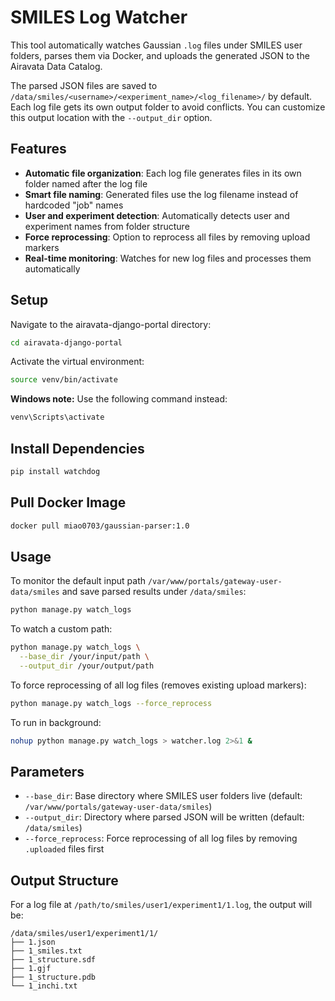 # SMILES Log Watcher

This tool automatically watches Gaussian `.log` files under SMILES user folders, parses them via Docker, and uploads the generated JSON to the Airavata Data Catalog.

The parsed JSON files are saved to `/data/smiles/<username>/<experiment_name>/<log_filename>/` by default. Each log file gets its own output folder to avoid conflicts. You can customize this output location with the `--output_dir` option.

## Features

- **Automatic file organization**: Each log file generates files in its own folder named after the log file
- **Smart file naming**: Generated files use the log filename instead of hardcoded "job" names
- **User and experiment detection**: Automatically detects user and experiment names from folder structure
- **Force reprocessing**: Option to reprocess all files by removing upload markers
- **Real-time monitoring**: Watches for new log files and processes them automatically

## Setup

Navigate to the airavata-django-portal directory:

```bash
cd airavata-django-portal
```

Activate the virtual environment:

```bash
source venv/bin/activate
```

**Windows note:** Use the following command instead:

```bash
venv\Scripts\activate
```

## Install Dependencies

```bash
pip install watchdog
```

## Pull Docker Image

```bash
docker pull miao0703/gaussian-parser:1.0
```

## Usage

To monitor the default input path `/var/www/portals/gateway-user-data/smiles` and save parsed results under `/data/smiles`:
```bash
python manage.py watch_logs
```

To watch a custom path:

```bash
python manage.py watch_logs \
  --base_dir /your/input/path \
  --output_dir /your/output/path
```

To force reprocessing of all log files (removes existing upload markers):

```bash
python manage.py watch_logs --force_reprocess
```

To run in background:

```bash
nohup python manage.py watch_logs > watcher.log 2>&1 &
```

## Parameters

- `--base_dir`: Base directory where SMILES user folders live (default: `/var/www/portals/gateway-user-data/smiles`)
- `--output_dir`: Directory where parsed JSON will be written (default: `/data/smiles`)
- `--force_reprocess`: Force reprocessing of all log files by removing `.uploaded` files first

## Output Structure

For a log file at `/path/to/smiles/user1/experiment1/1.log`, the output will be:
```
/data/smiles/user1/experiment1/1/
├── 1.json
├── 1_smiles.txt
├── 1_structure.sdf
├── 1.gjf
├── 1_structure.pdb
└── 1_inchi.txt
```